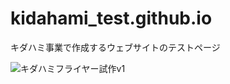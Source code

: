 # kidahami_test.github.io
キダハミ事業で作成するウェブサイトのテストページ

![キダハミフライヤー試作v1](https://user-images.githubusercontent.com/108004223/203470773-1503972c-598b-4b6e-af57-cb288632854e.jpg)
